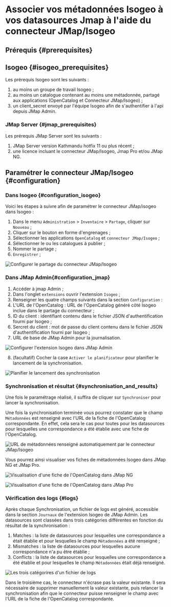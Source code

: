 # Associer vos métadonnées Isogeo à vos datasources Jmap à l'aide du connecteur JMap/Isogeo

## Prérequis {#prerequisites}

## Isogeo {#isogeo_prerequisites}

Les prérequis Isogeo sont les suivants :

1. au moins un groupe de travail Isogeo ;
2. au moins un catalogue contenant au moins une métadonnée, partagé aux applications (OpenCatalog et Connecteur JMap/Isogeo) ;
3. un client_secret envoyé par l'équipe Isogeo afin de s'authentifier à l'api depuis JMap Admin.

### JMap Server {#jmap_prerequisites}

Les prérequis JMap Server sont les suivants :

1. JMap Server version Kathmandu hotfix 11 ou plus récent ;
2. une licence incluant le connecteur JMap/Isogeo, Jmap Pro et/ou JMap NG.

## Paramétrer le connecteur JMap/Isogeo {#configuration}

### Dans Isogeo {#configuration_isogeo}

Voici les étapes à suivre afin de paramétrer le connecteur JMap/isogeo dans Isogeo :

1. Dans le menu `Administration`  > `Inventaire` > `Partage`, cliquer sur `Nouveau` ;
2. Cliquer sur le bouton en forme d'engrenages ;
3. Sélectionner les applications `OpenCatalog` et `connecteur JMap/Isogeo` ;
4. Sélectionner le ou les catalogues à publier ;
5. Nommer le partage ;
6. `Enregistrer` ;

![Configurer le partage du connecteur JMap/Isogeo](/assets/Connecteur_JMap/Configuration_partage.png)

### Dans JMap Admin{#configuration_jmap}

1. Accéder à jmap Admin ;
2. Dans l'onglet `extensions` ouvrir l'extension `Isogeo` ;
3. Renseigner les quatre champs suivants dans la section `Configuration` :
4. L'URL de l'OpenCatalog : URL de l'OpenCatalog généré côté Isogeo inclue dans le partage du connecteur ;  
5. ID du client : identifiant contenu dans le fichier JSON d'authentification fourni par Isogeo ;
6. Sercret du client : mot de passe du client contenu dans le fichier JSON d'authentification fourni par Isogeo ;
7. URL de base de JMap Admin pour la journalisation.

![Configurer l'extension Isogeo dans JMap Admin](/assets/Connecteur_JMap/Configuration_isogeo_extension.png)

8. (facultatif) Cocher la case `Activer le planificateur` pour planifier le lancement de la synchronisation.

![Planifier le lancement des synchronisation](/assets/Connecteur_JMap/Configuration_tache_planifiee.png)

### Synchronisation et résultat {#synchronisation_and_results}

Une fois le paramétrage réalisé, il suffira de cliquer sur `Synchroniser` pour lancer la synchronisation.

Une fois la synchronisation terminée vous pourrez constater  que le champ `Métadonnées` est renseigné avec l'URL de la fiche de l'OpenCatalog correspondante. En effet, cela sera le cas pour toutes pour les datasources pour lesquelles une correspondance a été établie avec une fiche de l'OpenCatalog.

![URL de métadonnées renseigné automatiquement par le connecteur JMap/Isogeo](/assets/Connecteur_JMap/URL_OC_dans_jmap_admin.png)

Vous pourrez ainsi visualiser vos fiches de métadonnées Isogeo dans JMap NG et JMap Pro.

![Visualisation d'une fiche de l'OpenCatalog dans JMap NG](/assets/Connecteur_JMap/Fiche_OC_JMapNG.png)

![Visualisation d'une fiche de l'OpenCatalog dans JMap Pro](/assets/Connecteur_JMap/Fiche_OC_JMapPro.png)

### Vérification des logs {#logs}

Après chaque Synchronisation, un fichier de logs est généré, accessible dans la section `Journaux` de l'extension Isogeo de JMap Admin. Les datasources sont classées dans trois catégories différentes en fonction du résultat de la synchronisation :

1. Matches : la liste de datasources pour lesquelles une correspondance a était établie et pour lesquelles le champ `Métadonnées` a été renseigné ;
2. Mismatches : la liste de datasources pour lesquelles aucune correspondance n'a pu être établie ;
3. Conflicts : la liste de datasources pour lesquelles une correspondance a été établie et pour lesquelles le champ `Métadonnées` était déjà renseigné.

![Les trois catégorires d'un fichier de logs](/assets/Connecteur_JMap/Fichier_de_logs.png)

Dans le troisième cas, le connecteur n'écrase pas la valeur existante. Il sera nécessaire de supprimer manuellement la valeur existante, puis relancer la synchronisation afin que le connecteur puisse renseigner le champ avec l'URL de la fiche de l'OpenCatalog correspondante.
